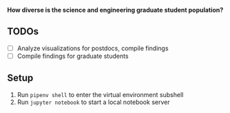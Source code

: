 **How diverse is the science and engineering graduate student population?**

## TODOs

- [ ] Analyze visualizations for postdocs, compile findings
- [ ] Compile findings for graduate students

## Setup

1. Run `pipenv shell` to enter the virtual environment subshell
2. Run `jupyter notebook` to start a local notebook server
